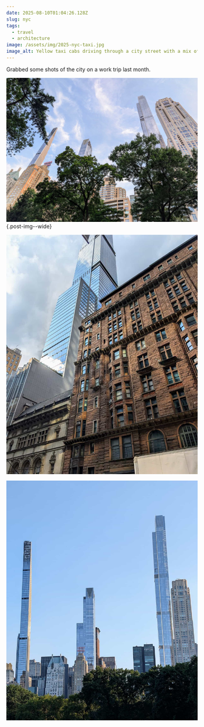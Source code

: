 ```yaml
---
date: 2025-08-10T01:04:26.128Z
slug: nyc
tags:
  - travel
  - architecture
image: /assets/img/2025-nyc-taxi.jpg
image_alt: Yellow taxi cabs driving through a city street with a mix of architectural styles.
---
```


Grabbed some shots of the city on a work trip last month.

![Looking up at tall, thin sky scrapers from the trees of Central Park.](/assets/img/2025-nyc-trees.jpg){.post-img--wide}

![An old brick building next to a very tall glass sky scraper.](/assets/img/2025-nyc-contrast.jpg)

![Four sky scrapers reaching into a blue sky with shorter buildings and treetops below.](/assets/img/2025-nyc-tall.jpg)
